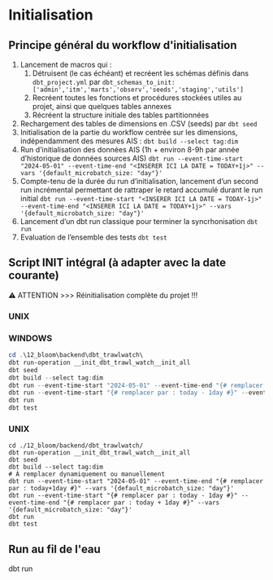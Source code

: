 # Initialisation

## Principe général du workflow d'initialisation

1. Lancement de macros qui : 
    1. Détruisent (le cas échéant) et recréent les schémas définis dans `dbt_project.yml` par 
    `dbt_schemas_to_init: ['admin','itm','marts','observ','seeds','staging','utils']` 
    2. Recréent toutes les fonctions et procédures stockées utiles au projet, ainsi que quelques tables annexes
    3. Récréent la structure initiale des tables partitionnées
2. Rechargement des tables de dimensions en .CSV (seeds) par `dbt seed`
3. Initialisation de la partie du workflow centrée sur les dimensions, indépendamment des mesures AIS : `dbt build --select tag:dim`
4. Run d’initialisation des données AIS (1h + environ 8-9h par année d’historique de données sources AIS)
`dbt run --event-time-start "2024-05-01" --event-time-end "<INSERER ICI LA DATE = TODAY+1j>" --vars '{default_microbatch_size: "day"}'`
5. Compte-tenu de la durée du run d’initialisation, lancement d’un second run incrémental permettant de rattraper le retard accumulé durant le run initial 
`dbt run --event-time-start "<INSERER ICI LA DATE = TODAY-1j>" --event-time-end "<INSERER ICI LA DATE = TODAY+1j>" --vars '{default_microbatch_size: "day"}'`
6. Lancement d’un dbt run classique pour terminer la syncrhonisation `dbt run`
7. Evaluation de l’ensemble des tests `dbt test`

## Script INIT intégral (à adapter avec la date courante)
⚠️ ATTENTION >>> Réinitialisation complète du projet !!!
### UNIX


### WINDOWS
```powershell
cd .\12_bloom\backend\dbt_trawlwatch\
dbt run-operation __init_dbt_trawl_watch__init_all
dbt seed
dbt build --select tag:dim 
dbt run --event-time-start "2024-05-01" --event-time-end "{# remplacer par : today+1day #}" --vars '{default_microbatch_size: "day"}'
dbt run --event-time-start "{# remplacer par : today - 1day #}" --event-time-end "{# remplacer par : today + 1day #}" --vars '{default_microbatch_size: "day"}'
dbt run 
dbt test
```
### UNIX
```shell
cd ./12_bloom/backend/dbt_trawlwatch/
dbt run-operation __init_dbt_trawl_watch__init_all
dbt seed
dbt build --select tag:dim
# À remplacer dynamiquement ou manuellement
dbt run --event-time-start "2024-05-01" --event-time-end "{# remplacer par : today+1day #}" --vars '{default_microbatch_size: "day"}'
dbt run --event-time-start "{# remplacer par : today - 1day #}" --event-time-end "{# remplacer par : today + 1day #}" --vars '{default_microbatch_size: "day"}'
dbt run
dbt test
```

## Run au fil de l'eau
dbt run

